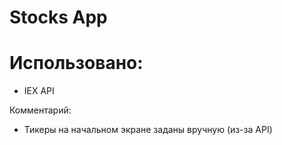 # Stocks App

# Использовано:
- IEX API

Комментарий: 
- Тикеры на начальном экране заданы вручную (из-за API)
